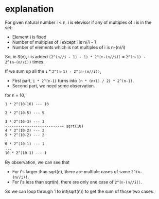 # explanation

For given natural number i < n, i is elevisor if any of multiples of i is in the set:

- Element i is fixed
- Number of multiples of i except i is n//i - 1
- Number of elements which is not multiples of i is n-(n//i)

So, in S(n), i is added `(2^(n//i - 1) - 1) * 2^(n-(n//i))` = `2^(n-1) - 2^(n-(n//i))` times.

If we sum up all the `i` * `2^(n-1) - 2^(n-(n//i))`,

- First part, `i * 2^(n-1)` turns into `(n * (n+1) / 2) * 2^(n-1)`.
- Second part, we need some observation.

for n = 10,

```txt
1 * 2^(10-10) --- 10

2 * 2^(10-5) --- 5

3 * 2^(10-3) --- 3
--------------------------- sqrt(10)
4 * 2^(10-2) --- 2
5 * 2^(10-2) --- 2

6 * 2^(10-1) --- 1
...
10 * 2^(10-1) --- 1
```

By observation, we can see that

- For i's larger than sqrt(n), there are multiple cases of same `2^(n-(n//i))`.
- For i's less than sqrt(n), there are only one case of `2^(n-(n//i))`.

So we can loop through 1 to int(sqrt(n)) to get the sum of those two cases.
